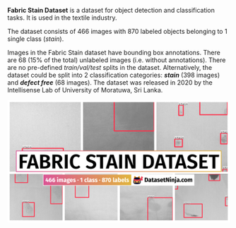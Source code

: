 **Fabric Stain Dataset** is a dataset for object detection and classification tasks. It is used in the textile industry. 

The dataset consists of 466 images with 870 labeled objects belonging to 1 single class (*stain*).

Images in the Fabric Stain dataset have bounding box annotations. There are 68 (15% of the total) unlabeled images (i.e. without annotations). There are no pre-defined <i>train/val/test</i> splits in the dataset. Alternatively, the dataset could be split into 2 classification categories: ***stain*** (398 images) and ***defect free*** (68 images). The dataset was released in 2020 by the Intellisense Lab of University of Moratuwa, Sri Lanka.

<img src="https://github.com/dataset-ninja/fabric-stain-dataset/raw/main/visualizations/poster.png">
